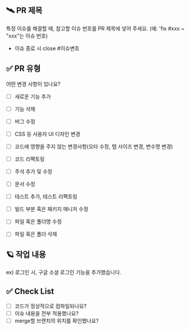 ## 🛰️ PR 제목
특정 이슈를 해결할 때, 참고할 이슈 번호를 PR 제목에 넣어 주세요.
(예: 'fix #xxx ~ "xxx"는 이슈 번호)

- 이슈 종료 시 close #이슈변호


## ✅ PR 유형
어떤 변경 사항이 있나요?

- [ ] 새로운 기능 추가
- [ ] 기능 삭제
- [ ] 버그 수정
- [ ] CSS 등 사용자 UI 디자인 변경
- [ ] 코드에 영향을 주지 않는 변경사항(오타 수정, 탭 사이즈 변경, 변수명 변경)
- [ ] 코드 리팩토링
- [ ] 주석 추가 및 수정
- [ ] 문서 수정
- [ ] 테스트 추가, 테스트 리팩토링
- [ ] 빌드 부분 혹은 패키지 매니저 수정
- [ ] 파일 혹은 폴더명 수정
- [ ] 파일 혹은 폴더 삭제

 
## 🪐 작업 내용
 ex) 로그인 시, 구글 소셜 로그인 기능을 추가했습니다.
 
 
## ✅ Check List
- [ ] 코드가 정상적으로 컴파일되나요?
- [ ] 이슈 내용을 전부 적용했나요?
- [ ] merge할 브랜치의 위치를 확인했나요?
